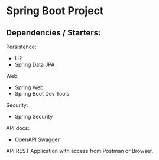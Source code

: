 # Spring Boot Project

## Dependencies / Starters:

Persistence:
* H2
* Spring Data JPA

Web:
* Spring Web
* Spring Boot Dev Tools

Security:
* Spring Security

API docs:

* OpenAPI Swagger


API REST Application with access from Postman or Browser.
